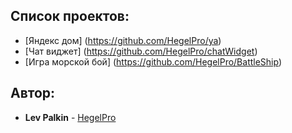 ## Список проектов:

* [Яндекс дом] (https://github.com/HegelPro/ya)
* [Чат виджет] (https://github.com/HegelPro/chatWidget)
* [Игра морской бой] (https://github.com/HegelPro/BattleShip)

## Автор:

* **Lev Palkin** - [HegelPro](https://github.com/HegelPro)